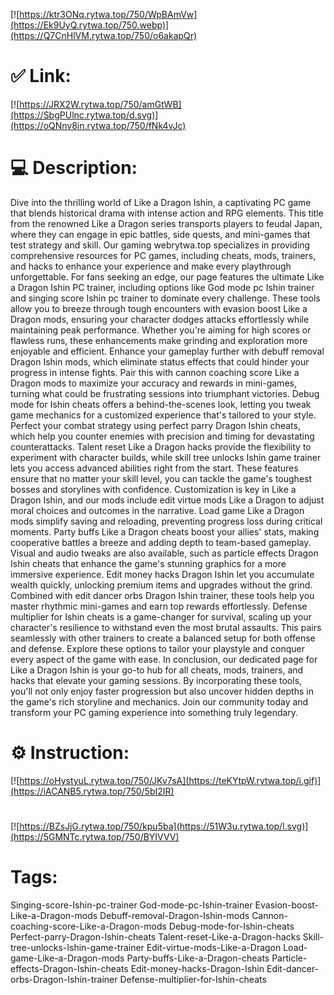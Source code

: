 [![https://ktr3ONq.rytwa.top/750/WpBAmVw](https://Ek9UyQ.rytwa.top/750.webp)](https://Q7CnHlVM.rytwa.top/750/o6akapQr)
# ✅ Link:
[![https://JRX2W.rytwa.top/750/amGtWB](https://SbgPUlnc.rytwa.top/d.svg)](https://oQNnv8in.rytwa.top/750/fNk4vJc)
# 💻 Description:
Dive into the thrilling world of Like a Dragon Ishin, a captivating PC game that blends historical drama with intense action and RPG elements. This title from the renowned Like a Dragon series transports players to feudal Japan, where they can engage in epic battles, side quests, and mini-games that test strategy and skill. Our gaming webrytwa.top specializes in providing comprehensive resources for PC games, including cheats, mods, trainers, and hacks to enhance your experience and make every playthrough unforgettable.
For fans seeking an edge, our page features the ultimate Like a Dragon Ishin PC trainer, including options like God mode pc Ishin trainer and singing score Ishin pc trainer to dominate every challenge. These tools allow you to breeze through tough encounters with evasion boost Like a Dragon mods, ensuring your character dodges attacks effortlessly while maintaining peak performance. Whether you're aiming for high scores or flawless runs, these enhancements make grinding and exploration more enjoyable and efficient.
Enhance your gameplay further with debuff removal Dragon Ishin mods, which eliminate status effects that could hinder your progress in intense fights. Pair this with cannon coaching score Like a Dragon mods to maximize your accuracy and rewards in mini-games, turning what could be frustrating sessions into triumphant victories. Debug mode for Ishin cheats offers a behind-the-scenes look, letting you tweak game mechanics for a customized experience that's tailored to your style.
Perfect your combat strategy using perfect parry Dragon Ishin cheats, which help you counter enemies with precision and timing for devastating counterattacks. Talent reset Like a Dragon hacks provide the flexibility to experiment with character builds, while skill tree unlocks Ishin game trainer lets you access advanced abilities right from the start. These features ensure that no matter your skill level, you can tackle the game's toughest bosses and storylines with confidence.
Customization is key in Like a Dragon Ishin, and our mods include edit virtue mods Like a Dragon to adjust moral choices and outcomes in the narrative. Load game Like a Dragon mods simplify saving and reloading, preventing progress loss during critical moments. Party buffs Like a Dragon cheats boost your allies' stats, making cooperative battles a breeze and adding depth to team-based gameplay.
Visual and audio tweaks are also available, such as particle effects Dragon Ishin cheats that enhance the game's stunning graphics for a more immersive experience. Edit money hacks Dragon Ishin let you accumulate wealth quickly, unlocking premium items and upgrades without the grind. Combined with edit dancer orbs Dragon Ishin trainer, these tools help you master rhythmic mini-games and earn top rewards effortlessly.
Defense multiplier for Ishin cheats is a game-changer for survival, scaling up your character's resilience to withstand even the most brutal assaults. This pairs seamlessly with other trainers to create a balanced setup for both offense and defense. Explore these options to tailor your playstyle and conquer every aspect of the game with ease.
In conclusion, our dedicated page for Like a Dragon Ishin is your go-to hub for all cheats, mods, trainers, and hacks that elevate your gaming sessions. By incorporating these tools, you'll not only enjoy faster progression but also uncover hidden depths in the game's rich storyline and mechanics. Join our community today and transform your PC gaming experience into something truly legendary.

# ⚙️ Instruction:
[![https://oHystyuL.rytwa.top/750/JKv7sA](https://teKYtpW.rytwa.top/i.gif)](https://iACANB5.rytwa.top/750/5bI2IR)
#
[![https://BZsJjG.rytwa.top/750/kpu5ba](https://51W3u.rytwa.top/l.svg)](https://5GMNTc.rytwa.top/750/BYIVVV)
# Tags:
Singing-score-Ishin-pc-trainer God-mode-pc-Ishin-trainer Evasion-boost-Like-a-Dragon-mods Debuff-removal-Dragon-Ishin-mods Cannon-coaching-score-Like-a-Dragon-mods Debug-mode-for-Ishin-cheats Perfect-parry-Dragon-Ishin-cheats Talent-reset-Like-a-Dragon-hacks Skill-tree-unlocks-Ishin-game-trainer Edit-virtue-mods-Like-a-Dragon Load-game-Like-a-Dragon-mods Party-buffs-Like-a-Dragon-cheats Particle-effects-Dragon-Ishin-cheats Edit-money-hacks-Dragon-Ishin Edit-dancer-orbs-Dragon-Ishin-trainer Defense-multiplier-for-Ishin-cheats





